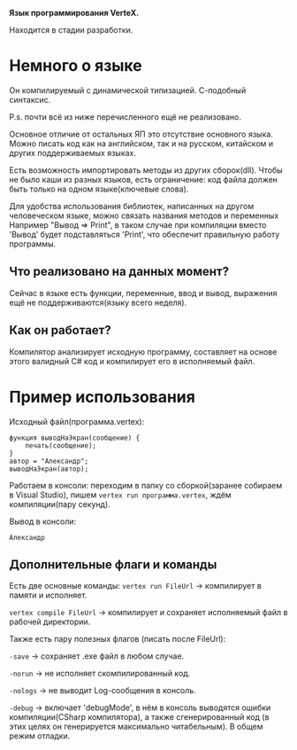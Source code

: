 **Язык программирования VerteX.**

Находится в стадии разработки.

Немного о языке
===============
Он компилируемый с динамической типизацией.
С-подобный синтаксис.

P.s. почти всё из ниже перечисленного ещё не реализовано.

Основное отличие от остальных ЯП это отсутствие основного языка.
Можно писать код как на английском, так и на русском, китайском и других поддерживаемых языках.

Есть возможность импортировать методы из других сборок(dll).
Чтобы не было каши из разных языков, есть ограничение: код файла должен быть только на одном языке(ключевые слова).

Для удобства использования библиотек, написанных на другом человеческом языке, можно связать названия методов и переменных
Например "Вывод => Print", в таком случае при компиляции вместо 'Вывод' будет подставляться 'Print', что обеспечит правильную работу программы.

Что реализовано на данных момент?
---------------------------------

Сейчас в языке есть функции, переменные, ввод и вывод, выражения ещё не поддерживаются(языку всего неделя).


Как он работает?
----------------

Компилятор анализирует исходную программу, составляет на основе этого валидный C# код и компилирует его в исполняемый файл.

Пример использования
====================

Исходный файл(программа.vertex):
```
функция выводНаЭкран(сообщение) {
	печать(сообщение);
}
автор = "Александр";
выводНаЭкран(автор);
```

Работаем в консоли: переходим в папку со сборкой(заранее собираем в Visual Studio),
пишем `vertex run программа.vertex`, ждём компиляции(пару секунд).

Вывод в консоли:
```
Александр
```

Дополнительные флаги и команды
-------------------------------

Есть две основные команды:
`vertex run FileUrl` -> компилирует в памяти и исполняет.

`vertex compile FileUrl` -> компилирует и сохраняет исполняемый файл в рабочей директории.

Также есть пару полезных флагов (писать после FileUrl):

`-save` -> сохраняет .exe файл в любом случае.

`-norun` -> не исполняет скомпилированный код.

`-nologs` -> не выводит Log-сообщения в консоль.

`-debug` -> включает 'debugMode', в нём в консоль выводятся ошибки компиляции(CSharp компилятора),
а также сгенерированный код (в этих целях он генерируется максимально читабельным). В общем режим отладки.
